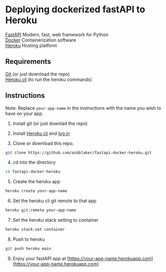 # Deploying dockerized fastAPI to Heroku

[FastAPI](https://fastapi.tiangolo.com/) Modern, fast, web framework for Python  
[Docker](https://www.docker.com/) Containerization software  
[Heroku](https://www.heroku.com/) Hosting platform

## Requirements

[Git](https://git-scm.com/) (or just download the repo)  
[Heroku cli](https://devcenter.heroku.com/articles/heroku-cli) (to run the heroku commands)

## Instructions

Note: Replace `your-app-name` in the instructions with the name you wish to have on your app.

1. Install git (or just downlad the repo)
2. Install [Heroku cli](https://devcenter.heroku.com/articles/heroku-cli) and [log in](https://devcenter.heroku.com/articles/heroku-cli#getting-started)

3. Clone or download this repo.

```bash
git clone https://github.com/askblaker/fastapi-docker-heroku.git
```

4. cd into the directory

```bash
cd fastapi-docker-heroku
```

5. Create the heroku app

```bash
heroku create your-app-name
```

6. Set the heroku cli git remote to that app

```bash
heroku git:remote your-app-name
```

7. Set the heroku stack setting to container

```bash
heroku stack:set container
```

8. Push to heroku

```bash
git push heroku main
```

9.  Enjoy your fastAPI app at [https://your-app-name.herokuapp.com](https://your-app-name.herokuapp.com)

